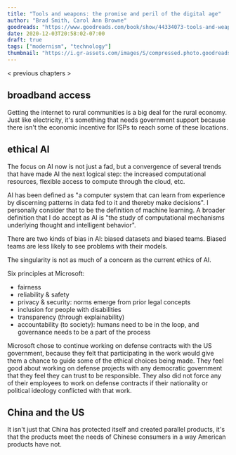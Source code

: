 ```yaml
---
title: "Tools and weapons: the promise and peril of the digital age"
author: "Brad Smith, Carol Ann Browne"
goodreads: "https://www.goodreads.com/book/show/44334073-tools-and-weapons"
date: 2020-12-03T20:58:02-07:00
draft: true
tags: ["modernism", "technology"]
thumbnail: "https://i.gr-assets.com/images/S/compressed.photo.goodreads.com/books/1556243936l/44334073.jpg"
---
```


< previous chapters >

## broadband access

Getting the internet to rural communities is a big deal for the rural economy. Just like electricity, it's something that needs government support because there isn't the economic incentive for ISPs to reach some of these locations.

## ethical AI

The focus on AI now is not just a fad, but a convergence of several trends that have made AI the next logical step: the increased computational resources, flexible access to compute through the cloud, etc.

AI has been defined as "a computer system that can learn from experience by discerning patterns in data fed to it and thereby make decisions". I personally consider that to be the definition of machine learning. A broader definition that I do accept as AI is "the study of computational mechanisms underlying thought and intelligent behavior".

There are two kinds of bias in AI: biased datasets and biased teams. Biased teams are less likely to see problems with their models.

The singularity is not as much of a concern as the current ethics of AI.

Six principles at Microsoft:

- fairness
- reliability & safety
- privacy & security: norms emerge from prior legal concepts
- inclusion for people with disabilities
- transparency (through explainability)
- accountability (to society): humans need to be in the loop, and governance needs to be a part of the process

Microsoft chose to continue working on defense contracts with the US government, because they felt that participating in the work would give them a chance to guide some of the ethical choices being made. They feel good about working on defense projects with any democratic government that they feel they can trust to be responsible. They also did not force any of their employees to work on defense contracts if their nationality or political ideology conflicted with that work.

## China and the US

It isn't just that China has protected itself and created parallel products, it's that the products meet the needs of Chinese consumers in a way American products have not.
